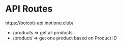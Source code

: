 # API Routes
https://boicott-api.motionu.club/

- /products => get all products
- /product/<id> => get one product based on Product ID

